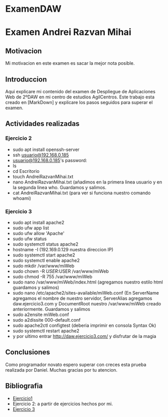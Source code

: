 # ExamenDAW
# Examen Andrei Razvan Mihai

## Motivacion
Mi motivacion en este examen es sacar la mejor nota posible.

## Introduccion
Aqui explicare mi contenido del examen de Despliegue de Aplicaciones Web de 2ºDAW en mi centro de estudios AgilCentros.
Este trabajo esta creado en [MarkDown] y explicare los pasos seguidos para superar el examen.


## Actividades realizadas

### Ejercicio 2

 - sudo apt install openssh-server
 - ssh usuario@192.168.0.185
 - usuario@192.168.0.185's password:
 - ls
 - cd Escritorio
 - touch AndreiRazvanMihai.txt
 - nano AndreiRazvanMihai.txt (añadimos en la primera linea usuario y en la segunda linea who. Guardamos y salimos.
 - cat AndreiRazvanMihai.txt (para ver si funciona nuestro comando whoami)
 
### Ejercicio 3

 - sudo apt install apache2
 - sudo ufw app list
 - sudo ufw allow 'Apache'
 - sudo ufw status
 - sudo systemctl status apache2
 - hostname -I (192.169.0.129 nuestra direccion IP)
 - sudo systemctl start apache2
 - sudo systemctl enable apache2
 - sudo mkdir /var/www/miWeb
 - sudo chown -R $USER:$USER /var/www/miWeb
 - sudo chmod -R 755 /var/www/miWeb
 - sudo nano /var/www/miWeb/index.html (agregamos nuestro estilo html guardamos y salimos)
 - sudo nano /etc/apache2/sites-available/miWeb.conf (En ServerName agregamos el nombre de nuestro servidor, ServerAlias agregamos daw.ejercicio3.com y DocumentRoot nuestro /var/www/miWeb creado anteriormente. Guardamos y salimos
 - sudo a2ensite miWeb.conf
 - sudo a2dissite 000-default.conf
 - sudo apache2ctl configtest (deberia imprimir en consola Syntax Ok)
 - sudo systemctl restart apache2
 - y por ultimo entrar http://daw.ejercicio3.com/ y disfrutar de la magia
 
## Conclusiones

Como programador novato espero superar con creces esta prueba realizada por Daniel. Muchas gracias por tu atencion.

## Bibliografia
 - [Ejercicio1](https://markdownlivepreview.com/?authuser=0)
 - Ejercicio 2: a partir de ejercicios hechos por mi.
 - [Ejercicio 3](https://www.digitalocean.com/community/tutorials/how-to-install-the-apache-web-server-on-ubuntu-20-04-es?authuser=0)
